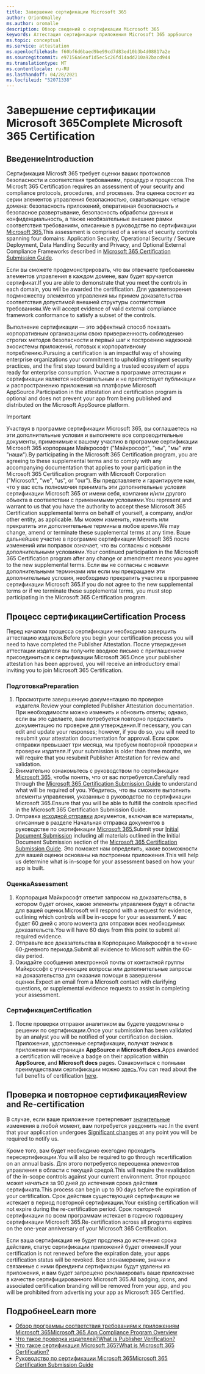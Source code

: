 ```yaml
---
title: Завершение сертификации Microsoft 365
author: OrionOmalley
ms.author: oromalle
description: Обзор сведений о сертификации Microsoft 365
keywords: Аттестация сертификации приложения Microsoft 365 appSource
ms.topic: conceptual
ms.service: attestation
ms.openlocfilehash: f60bf6d6baed9be99cd7d83ed10b3b4d08817a2e
ms.sourcegitcommit: e97156a6eaf1d5ec5c26fd14add210a92bacd944
ms.translationtype: MT
ms.contentlocale: ru-RU
ms.lasthandoff: 04/28/2021
ms.locfileid: "52071338"
---
```

# <a name="complete-microsoft-365-certification"></a><span data-ttu-id="3255f-104">Завершение сертификации Microsoft 365</span><span class="sxs-lookup"><span data-stu-id="3255f-104">Complete Microsoft 365 Certification</span></span>

## <a name="introduction"></a><span data-ttu-id="3255f-105">Введение</span><span class="sxs-lookup"><span data-stu-id="3255f-105">Introduction</span></span>

<span data-ttu-id="3255f-106">Сертификация Microsft 365 требует оценки ваших протоколов безопасности и соответствия требованиям, процедур и процессов.</span><span class="sxs-lookup"><span data-stu-id="3255f-106">The Microsft 365 Certification requires an assessment of your security and compliance protocols, procedures, and processes.</span></span> <span data-ttu-id="3255f-107">Эта оценка состоит из серии элементов управления безопасностью, охватывающих четыре домена: безопасность приложений, оперативная безопасность и безопасное развертывание, безопасность обработки данных и конфиденциальность, а также необязательные внешние рамки соответствия требованиям, описанные в руководстве по сертификации [Microsoft 365.](https://docs.microsoft.com/microsoft-365-app-certification/docs/certification-submission-guide)</span><span class="sxs-lookup"><span data-stu-id="3255f-107">This assessment is comprised of a series of security controls spanning four domains: Application Security, Operational Security / Secure Deployment, Data Handling Security and Privacy, and Optional External Compliance Frameworks described in [Microsoft 365 Certification Submission Guide](https://docs.microsoft.com/microsoft-365-app-certification/docs/certification-submission-guide).</span></span>

<span data-ttu-id="3255f-108">Если вы сможете продемонстрировать, что вы отвечаете требованиям элементов управления в каждом домене, вам будет вручается сертификат.</span><span class="sxs-lookup"><span data-stu-id="3255f-108">If you are able to demonstrate that you meet the controls in each domain, you will be awarded the certification.</span></span> <span data-ttu-id="3255f-109">Для удовлетворения подмножеству элементов управления мы примем доказательства соответствия допустимой внешней структуры соответствия требованиям.</span><span class="sxs-lookup"><span data-stu-id="3255f-109">We will accept evidence of valid external compliance framework conformance to satisfy a subset of the controls.</span></span> 

<span data-ttu-id="3255f-110">Выполнение сертификации — это эффектный способ показать корпоративным организациям свою приверженность соблюдению строгих методов безопасности и первый шаг к построению надежной экосистемы приложений, готовых к корпоративному потреблению.</span><span class="sxs-lookup"><span data-stu-id="3255f-110">Pursuing a certification is an impactful way of showing enterprise organizations your commitment to upholding stringent security practices, and the first step toward building a trusted ecosystem of apps ready for enterprise consumption.</span></span> <span data-ttu-id="3255f-111">Участие в программе аттестации и сертификации является необязательным и не препятствует публикации и распространению приложения на платформе Microsoft AppSource.</span><span class="sxs-lookup"><span data-stu-id="3255f-111">Participation in the attestation and certification program is optional and does not prevent your app from being published and distributed on the Microsoft AppSource platform.</span></span>

> [!IMPORTANT]
> <span data-ttu-id="3255f-112">Участвуя в программе сертификации Microsoft 365, вы соглашаетесь на эти дополнительные условия и выполняете все сопроводительные документы, применимые к вашему участию в программе сертификации Microsoft 365 корпорации Майкрософт ("Майкрософт", "мы", "мы" или "наши").</span><span class="sxs-lookup"><span data-stu-id="3255f-112">By participating in the Microsoft 365 Certification  program, you are agreeing to these supplemental terms and to comply with any accompanying documentation that applies to your participation in the Microsoft 365 Certification program with Microsoft Corporation ("Microsoft", "we", "us",  or "our").</span></span> <span data-ttu-id="3255f-113">Вы представляете и гарантируете нам, что у вас есть полномочия принимать эти дополнительные условия сертификации Microsoft 365 от имени себя, компании и/или другого объекта в соответствии с применимыми условиями.</span><span class="sxs-lookup"><span data-stu-id="3255f-113">You represent and warrant to us that you have the authority to accept these Microsoft 365 Certification supplemental terms on behalf of yourself, a company, and/or other entity, as applicable.</span></span> <span data-ttu-id="3255f-114">Мы можем изменить, изменить или прекратить эти дополнительные термины в любое время.</span><span class="sxs-lookup"><span data-stu-id="3255f-114">We may change, amend or terminate these supplemental terms at any time.</span></span> <span data-ttu-id="3255f-115">Ваше дальнейшее участие в программе сертификации Microsoft 365 после изменений или поправок означает, что вы согласны с новыми дополнительными условиями.</span><span class="sxs-lookup"><span data-stu-id="3255f-115">Your continued participation in the Microsoft 365 Certification program after any change or amendment means you agree to the new supplemental terms.</span></span> <span data-ttu-id="3255f-116">Если вы не согласны с новыми дополнительными терминами или если мы прекращаем эти дополнительные условия, необходимо прекратить участие в программе сертификации Microsoft 365.</span><span class="sxs-lookup"><span data-stu-id="3255f-116">If you do not agree to the new supplemental terms or if we terminate these supplemental terms, you must stop participating in the Microsoft 365 Certification program.</span></span>

## <a name="certification-process"></a><span data-ttu-id="3255f-117">Процесс сертификации</span><span class="sxs-lookup"><span data-stu-id="3255f-117">Certification Process</span></span>

<span data-ttu-id="3255f-118">Перед началом процесса сертификации необходимо завершить аттестацию издателя.</span><span class="sxs-lookup"><span data-stu-id="3255f-118">Before you begin your certification process you will need to have completed the Publisher Attestation.</span></span> <span data-ttu-id="3255f-119">После утверждения аттестации издателя вы получите вводное письмо с приглашением присоединиться к сертификации Microsoft 365.</span><span class="sxs-lookup"><span data-stu-id="3255f-119">Once your publisher attestation has been approved, you will receive an introductory email inviting you to join Microsoft 365 Certification.</span></span>

### <a name="preparation"></a><span data-ttu-id="3255f-120">Подготовка</span><span class="sxs-lookup"><span data-stu-id="3255f-120">Preparation</span></span>
1. <span data-ttu-id="3255f-121">Просмотрите завершенную документацию по проверке издателя.</span><span class="sxs-lookup"><span data-stu-id="3255f-121">Review your completed Publisher Attestation documentation.</span></span> <span data-ttu-id="3255f-122">При необходимости можно изменить и обновить ответы; однако, если вы это сделаете, вам потребуется повторно предоставить документацию по проверке для утверждения.</span><span class="sxs-lookup"><span data-stu-id="3255f-122">If necessary, you can edit and update your responses; however, if you do so, you will need to resubmit your attestation documentation for approval.</span></span> <span data-ttu-id="3255f-123">Если срок отправки превышает три месяца, мы требуем повторной проверки и проверки издателя.</span><span class="sxs-lookup"><span data-stu-id="3255f-123">If your submission is older than three months, we will require that you resubmit Publisher Attestation for review and validation.</span></span> 
1. <span data-ttu-id="3255f-124">Внимательно ознакомьтесь с руководством по сертификации [Microsoft 365,](https://docs.microsoft.com/microsoft-365-app-certification/docs/certification-submission-guide) чтобы понять, что от вас потребуется.</span><span class="sxs-lookup"><span data-stu-id="3255f-124">Carefully read through the [Microsoft 365 Certification Submission Guide](https://docs.microsoft.com/microsoft-365-app-certification/docs/certification-submission-guide) to understand what will be required of you.</span></span> <span data-ttu-id="3255f-125">Убедитесь, что вы сможете выполнить элементы управления, указанные в руководстве по сертификации Microsoft 365.</span><span class="sxs-lookup"><span data-stu-id="3255f-125">Ensure that you will be able to fulfill the controls specified in the Microsoft 365 Certification Submission Guide.</span></span>
1. <span data-ttu-id="3255f-126">Отправка [исходной отправки](https://docs.microsoft.com/microsoft-365-app-certification/docs/certification-submission-guide#initial-document-submission) документов, включая все материалы, описанные в разделе Начальная отправка документов в руководстве по сертификации [Microsoft 365.](https://docs.microsoft.com/microsoft-365-app-certification/docs/certification-submission-guide)</span><span class="sxs-lookup"><span data-stu-id="3255f-126">Submit your [Initial Document Submission](https://docs.microsoft.com/microsoft-365-app-certification/docs/certification-submission-guide#initial-document-submission) including all materials outlined in the Initial Document Submission section of the [Microsoft 365 Certification Submission Guide](https://docs.microsoft.com/microsoft-365-app-certification/docs/certification-submission-guide).</span></span> <span data-ttu-id="3255f-127">Это поможет нам определить, какие возможности для вашей оценки основаны на построении приложения.</span><span class="sxs-lookup"><span data-stu-id="3255f-127">This will help us determine what is in-scope for your assessment based on how your app is built.</span></span>

### <a name="assessment"></a><span data-ttu-id="3255f-128">Оценка</span><span class="sxs-lookup"><span data-stu-id="3255f-128">Assessment</span></span>
1. <span data-ttu-id="3255f-129">Корпорация Майкрософт ответит запросом на доказательства, в котором будет огонек, какие элементы управления будут в области для вашей оценки.</span><span class="sxs-lookup"><span data-stu-id="3255f-129">Microsoft will respond with a request for evidence, outlining which controls will be in-scope for your assessment.</span></span> <span data-ttu-id="3255f-130">У вас будет 60 дней с этого момента для отправки всех необходимых доказательств.</span><span class="sxs-lookup"><span data-stu-id="3255f-130">You will have 60 days from this point to submit all required evidence.</span></span>
1. <span data-ttu-id="3255f-131">Отправьте все доказательства в Корпорацию Майкрософт в течение 60-дневного периода.</span><span class="sxs-lookup"><span data-stu-id="3255f-131">Submit all evidence to Microsoft within the 60-day period.</span></span>
1. <span data-ttu-id="3255f-132">Ожидайте сообщения электронной почты от контактной группы Майкрософт с уточняющие вопросы или дополнительные запросы на доказательства для оказания помощи в завершении оценки.</span><span class="sxs-lookup"><span data-stu-id="3255f-132">Expect an email from a Microsoft contact with clarifying questions, or supplemental evidence requests to assist in completing your assessment.</span></span>

### <a name="certification"></a><span data-ttu-id="3255f-133">Сертификация</span><span class="sxs-lookup"><span data-stu-id="3255f-133">Certification</span></span>
1. <span data-ttu-id="3255f-134">После проверки отправки аналитиком вы будете уведомлены о решении по сертификации.</span><span class="sxs-lookup"><span data-stu-id="3255f-134">Once your submission has been validated by an analyst you will be notified of your certification decision.</span></span> <span data-ttu-id="3255f-135">Приложения, удостоенные сертификации, получат значок в приложении на страницах **AppSource** и **Microsoft docs.**</span><span class="sxs-lookup"><span data-stu-id="3255f-135">Apps awarded a certification will receive a badge on their application within **AppSource**, and **Microsoft docs** pages.</span></span> <span data-ttu-id="3255f-136">Ознакомиться с полными преимуществами сертификации можно [здесь.](https://docs.microsoft.com/microsoft-365-app-certification/docs/enterprise-app-certification-guide#program-benefits)</span><span class="sxs-lookup"><span data-stu-id="3255f-136">You can read about the full benefits of certification [here](https://docs.microsoft.com/microsoft-365-app-certification/docs/enterprise-app-certification-guide#program-benefits).</span></span>

## <a name="review-and-re-certification"></a><span data-ttu-id="3255f-137">Проверка и повторное сертификация</span><span class="sxs-lookup"><span data-stu-id="3255f-137">Review and Re-certification</span></span>
<span data-ttu-id="3255f-138">В случае, если ваше приложение претерпевает [значительные](https://docs.microsoft.com/microsoft-365-app-certification/docs/certification-submission-guide#significant-changes) изменения в любой момент, вам потребуется уведомить нас.</span><span class="sxs-lookup"><span data-stu-id="3255f-138">In the event that your application undergoes [Significant changes](https://docs.microsoft.com/microsoft-365-app-certification/docs/certification-submission-guide#significant-changes) at any point you will be required to notify us.</span></span>

<span data-ttu-id="3255f-139">Кроме того, вам будет необходимо ежегодно проходить пересертификации.</span><span class="sxs-lookup"><span data-stu-id="3255f-139">You will also be required to go through recertification on an annual basis.</span></span> <span data-ttu-id="3255f-140">Для этого потребуется переоценка элементов управления в области с текущей средой.</span><span class="sxs-lookup"><span data-stu-id="3255f-140">This will require the revalidation of the in-scope controls against your current environment.</span></span> <span data-ttu-id="3255f-141">Этот процесс может начаться за 90 дней до истечения срока действия сертификата.</span><span class="sxs-lookup"><span data-stu-id="3255f-141">This process can begin up to 90 days before the expiration of your certification.</span></span> <span data-ttu-id="3255f-142">Срок действия существующей сертификации не истекает в период повторной сертификации.</span><span class="sxs-lookup"><span data-stu-id="3255f-142">Your existing certification will not expire during the re-certification period.</span></span> <span data-ttu-id="3255f-143">Срок повторной сертификации по всем программам истекает в годнюю годовщину сертификации Microsoft 365.</span><span class="sxs-lookup"><span data-stu-id="3255f-143">Re-certification across all programs expires on the one-year anniversary of your Microsoft 365 Certification.</span></span>

<span data-ttu-id="3255f-144">Если ваша сертификация не будет продлена до истечения срока действия, статус сертификации приложений будет отменен.</span><span class="sxs-lookup"><span data-stu-id="3255f-144">If your certification is not renewed before the expiration date, your apps certification status will be revoked.</span></span> <span data-ttu-id="3255f-145">Все злонамерение, значки и связанные с ними брендинги сертификации будут удалены из приложения, и вам будет запрещено рекламировать ваше приложение в качестве сертифицированного Microsoft 365.</span><span class="sxs-lookup"><span data-stu-id="3255f-145">All badging, icons, and associated certification branding will be removed from your app, and you will be prohibited from advertising your app as Microsoft 365 Certified.</span></span>



## <a name="learn-more"></a><span data-ttu-id="3255f-146">Подробнее</span><span class="sxs-lookup"><span data-stu-id="3255f-146">Learn more</span></span>

* [<span data-ttu-id="3255f-147">Обзор программы соответствия требованиям к приложениям Microsoft 365</span><span class="sxs-lookup"><span data-stu-id="3255f-147">Microsoft 365 App Compliance Program Overview</span></span>](~/overview.md)  
* [<span data-ttu-id="3255f-148">Что такое проверка издателей?</span><span class="sxs-lookup"><span data-stu-id="3255f-148">What is Publisher Verification?</span></span>](https://docs.microsoft.com/azure/active-directory/develop/publisher-verification-overview)
* [<span data-ttu-id="3255f-149">Что такое сертификация Microsoft 365?</span><span class="sxs-lookup"><span data-stu-id="3255f-149">What is Microsoft 365 Certification?</span></span>](~/docs/enterprise-app-certification-guide.md)  
* [<span data-ttu-id="3255f-150">Руководство по сертификации Microsoft 365</span><span class="sxs-lookup"><span data-stu-id="3255f-150">Microsoft 365 Certification Submission Guide</span></span>](~/docs/certification-submission-guide.md)
